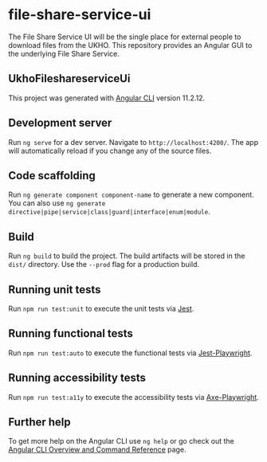 # file-share-service-ui

The File Share Service UI will be the single place for external people to download files from the UKHO. This repository provides an Angular GUI to the underlying File Share Service.

## UkhoFileshareserviceUi

This project was generated with [Angular CLI](https://github.com/angular/angular-cli) version 11.2.12.

## Development server

Run `ng serve` for a dev server. Navigate to `http://localhost:4200/`. The app will automatically reload if you change any of the source files.

## Code scaffolding

Run `ng generate component component-name` to generate a new component. You can also use `ng generate directive|pipe|service|class|guard|interface|enum|module`.

## Build

Run `ng build` to build the project. The build artifacts will be stored in the `dist/` directory. Use the `--prod` flag for a production build.

## Running unit tests

Run `npm run test:unit` to execute the unit tests via [Jest](https://jestjs.io/).

## Running functional tests

Run `npm run test:auto` to execute the functional tests via [Jest-Playwright](https://www.npmjs.com/package/jest-playwright-preset).

## Running accessibility tests

Run `npm run test:a11y` to execute the accessibility tests via [Axe-Playwright](https://www.npmjs.com/package/axe-playwright).

## Further help

To get more help on the Angular CLI use `ng help` or go check out the [Angular CLI Overview and Command Reference](https://angular.io/cli) page.

